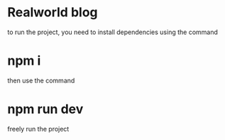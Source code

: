 # Realworld blog

to run the project, you need to install dependencies using the command 
# npm i

then use the command
# npm run dev
freely run the project
